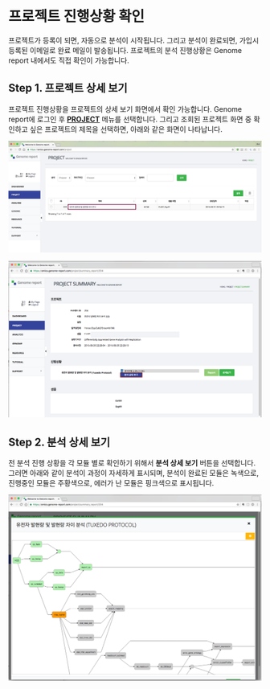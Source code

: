 # 프로젝트 진행상황 확인

프로젝트가 등록이 되면, 자동으로 분석이 시작됩니다. 그리고 분석이 완료되면, 가입시 등록된 이메일로 완료 메일이 발송됩니다.
프로젝트의 분석 진행상황은 Genome report 내에서도 직접 확인이 가능합니다.


## Step 1. 프로젝트 상세 보기

프로젝트 진행상황을 프로젝트의 상세 보기 화면에서 확인 가능합니다. Genome report에 로그인 후 <a href="https://omics.genome-report.com/analysis" target="_blank"> **PROJECT**</a> 메뉴를 선택합니다.
그리고 조회된 프로젝트 화면 중 확인하고 싶은 프로젝트의 제목을 선택하면, 아래와 같은 화면이 나타납니다.

![화면](https://raw.githubusercontent.com/genomereport/gimanual/master/docs/images/project_status_03.jpg)

![화면](https://raw.githubusercontent.com/genomereport/gimanual/master/docs/images/project_status_01.png)



## Step 2. 분석 상세 보기

전 분석 진행 상황을 각 모듈 별로 확인하기 위해서 **분석 상세 보기** 버튼을 선택합니다. 그러면 아래와 같이 분석이 과정이 자세하게 표시되며, 분석이 완료된 모듈은 녹색으로, 진행중인 모듈은 주황색으로, 에러가 난 모듈은 핑크색으로 표시됩니다.


![화면](https://github.com/genomereport/gimanual/raw/master/docs/images/project_status_02.png)


